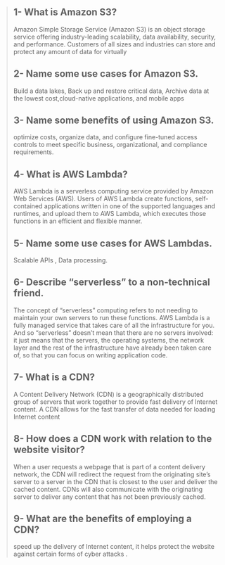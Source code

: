 > ## 1- What is Amazon S3?
>
> Amazon Simple Storage Service (Amazon S3) is an object storage service offering industry-leading scalability, data availability, security, and performance. Customers of all sizes and industries can store and protect any amount of data for virtually
>
>  
> ## 2- Name some use cases for Amazon S3.
>
> Build a data lakes, Back up and restore critical data, Archive data at the lowest cost,cloud-native applications, and mobile apps
>
> 
> ## 3- Name some benefits of using Amazon S3.
>
> optimize costs, organize data, and configure fine-tuned access controls to meet specific business, organizational, and compliance requirements.
>
> 
> ## 4- What is AWS Lambda?
>
> AWS Lambda is a serverless computing service provided by Amazon Web Services (AWS). Users of AWS Lambda create functions, self-contained applications written in one of the supported languages and runtimes, and upload them to AWS Lambda, which executes those functions in an efficient and flexible manner.
>
>
> ## 5- Name some use cases for AWS Lambdas.
>
> Scalable APIs , Data processing.
>
> 
> ## 6- Describe “serverless” to a non-technical friend.
>
> The concept of “serverless” computing refers to not needing to maintain your own servers to run these functions. AWS Lambda is a fully managed service that takes care of all the infrastructure for you. And so “serverless” doesn’t mean that there are no servers involved: it just means that the servers, the operating systems, the network layer and the rest of the infrastructure have already been taken care of, so that you can focus on writing application code.
>
> 
> ## 7- What is a CDN?
>
> A Content Delivery Network (CDN) is a geographically distributed group of servers that work together to provide fast delivery of Internet content. A CDN allows for the fast transfer of data needed for loading Internet content
>
> 
> ## 8- How does a CDN work with relation to the website visitor?
>
> When a user requests a webpage that is part of a content delivery network, the CDN will redirect the request from the originating site’s server to a server in the CDN that is closest to the user and deliver the cached content. CDNs will also communicate with the originating server to deliver any content that has not been previously cached.
>
> ## 9- What are the benefits of employing a CDN?
>
> speed up the delivery of Internet content, it helps protect the website against certain forms of cyber attacks .
